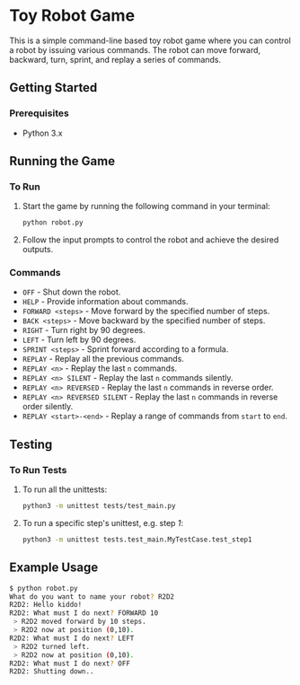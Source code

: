 # Toy Robot Game

This is a simple command-line based toy robot game where you can control a robot by issuing various commands. The robot can move forward, backward, turn, sprint, and replay a series of commands.

## Getting Started

### Prerequisites

- Python 3.x



## Running the Game

### To Run

1. Start the game by running the following command in your terminal:
    ```sh
    python robot.py
    ```
2. Follow the input prompts to control the robot and achieve the desired outputs.

### Commands

- `OFF` - Shut down the robot.
- `HELP` - Provide information about commands.
- `FORWARD <steps>` - Move forward by the specified number of steps.
- `BACK <steps>` - Move backward by the specified number of steps.
- `RIGHT` - Turn right by 90 degrees.
- `LEFT` - Turn left by 90 degrees.
- `SPRINT <steps>` - Sprint forward according to a formula.
- `REPLAY` - Replay all the previous commands.
- `REPLAY <n>` - Replay the last `n` commands.
- `REPLAY <n> SILENT` - Replay the last `n` commands silently.
- `REPLAY <n> REVERSED` - Replay the last `n` commands in reverse order.
- `REPLAY <n> REVERSED SILENT` - Replay the last `n` commands in reverse order silently.
- `REPLAY <start>-<end>` - Replay a range of commands from `start` to `end`.

## Testing

### To Run Tests

1. To run all the unittests:
    ```sh
    python3 -m unittest tests/test_main.py
    ```
2. To run a specific step's unittest, e.g. step *1*:
    ```sh
    python3 -m unittest tests.test_main.MyTestCase.test_step1
    ```

## Example Usage

```sh
$ python robot.py
What do you want to name your robot? R2D2
R2D2: Hello kiddo!
R2D2: What must I do next? FORWARD 10
 > R2D2 moved forward by 10 steps.
 > R2D2 now at position (0,10).
R2D2: What must I do next? LEFT
 > R2D2 turned left.
 > R2D2 now at position (0,10).
R2D2: What must I do next? OFF
R2D2: Shutting down..
